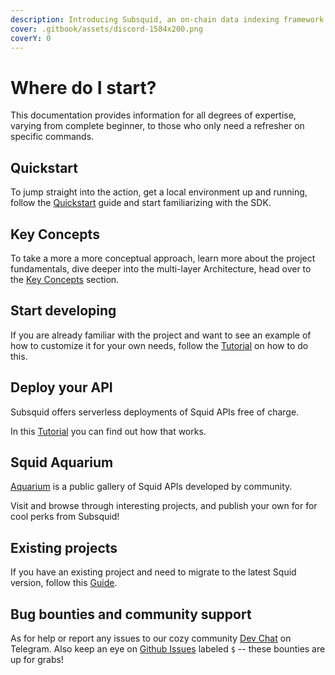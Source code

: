 ```yaml
---
description: Introducing Subsquid, an on-chain data indexing framework and a platform for serverless Web3 APIs.
cover: .gitbook/assets/discord-1584x200.png
coverY: 0
---
```


# Where do I start?

This documentation provides information for all degrees of expertise, varying from complete beginner, to those who only need a refresher on specific commands.

## Quickstart

To jump straight into the action, get a local environment up and running, follow the [Quickstart](quickstart.md) guide and start familiarizing with the SDK.

## Key Concepts

To take a more a more conceptual approach, learn more about the project fundamentals, dive deeper into the multi-layer Architecture, head over to the [Key Concepts](./#undefined) section.

## Start developing

If you are already familiar with the project and want to see an example of how to customize it for your own needs, follow the [Tutorial](tutorial/create-a-simple-squid.md) on how to do this.

## Deploy your API

Subsquid offers serverless deployments of Squid APIs free of charge.

In this [Tutorial](tutorial/deploy-your-squid.md) you can find out how that works.

## Squid Aquarium

[Aquarium](https://app.subsquid.io/aquarium) is a public gallery of Squid APIs developed by community. 

Visit and browse through interesting projects, and publish your own for for cool perks from Subsquid!

## Existing projects

If you have an existing project and need to migrate to the latest Squid version, follow this [Guide](recipes/migrate-to-v5.md).


## Bug bounties and community support

As for help or report any issues to our cozy community [Dev Chat](https://t.me/HydraDevs) on Telegram. Also keep an eye on [Github Issues](https://github.com/subsquid/squid/issues) labeled `$` -- these bounties are up for grabs!